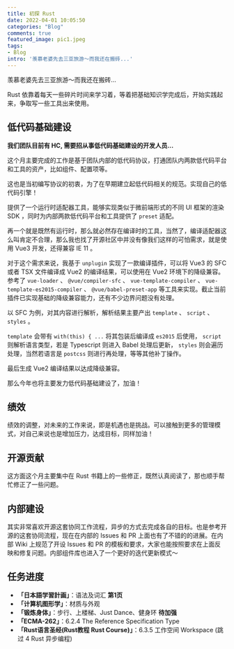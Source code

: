 ```yaml
---
title: 初探 Rust
date: 2022-04-01 10:05:50
categories: "Blog"
comments: true
featured_image: pic1.jpeg
tags:
- Blog
intro: '羡慕老婆先去三亚旅游～而我还在搬砖...'
---
```


<!-- no node -->

<!-- more -->

羡慕老婆先去三亚旅游～而我还在搬砖...

Rust 依靠着每天一些碎片时间来学习着，等着把基础知识学完成后，开始实践起来，争取写一些工具出来使用。

## 低代码基础建设

**我们团队目前有 HC, 需要招从事低代码基础建设的开发人员...**

这个月主要完成的工作是基于团队内部的低代码协议，打通团队内两款低代码平台和工具的资产，比如组件、配置项等。

这也是当初编写协议的初衷，为了在早期建立起低代码相关的规范。实现自己的低代码引擎！

提供了一个运行时适配器工具，能够实现类似于微前端形式的不同 UI 框架的渲染 SDK ，同时为内部两款低代码平台和工具提供了 `preset` 适配。

再一个就是既然有运行时，那么就必然存在编译时的工具，当然了，编译适配器这么叫肯定不合理，那么我也找了开源社区中并没有像我们这样的可怕需求，就是使用 Vue3 开发，还得兼容 IE 11 。

对于这个需求来说，我基于 `unplugin` 实现了一款编译插件，可以将 Vue3 的 SFC 或者 TSX 文件编译成 Vue2 的编译结果，可以使用在 Vue2 环境下的降级兼容。参考了 `vue-loader` 、 `@vue/compiler-sfc` 、 `vue-template-compiler` 、 `vue-template-es2015-compiler` 、 `@vue/babel-preset-app` 等工具来实现。截止当前插件已实现基础的降级兼容能力，还有不少边界问题没有处理。

以 SFC 为例，对其内容进行解析，解析结果主要产出 `template` 、 `script` 、 `styles` 。

`template` 会带有 `with(this) { ...` 将其包装后编译成 `es2015` 后使用， `script` 则解析语言类型，若是 Typescript 则进入 Babel 处理后更新， `styles` 则会遍历处理，当然若语言是 `postcss` 则进行再处理，等等其他补丁操作。

最后生成 Vue2 编译结果以达成降级兼容。

那么今年也将主要发力低代码基础建设了，加油！

## 绩效

绩效的调整，对未来的工作来说，即是机遇也是挑战。可以接触到更多的管理模式，对自己来说也是增加压力，达成目标，同样加油！

## 开源贡献

这方面这个月主要集中在 Rust 书籍上的一些修正，既然认真阅读了，那也顺手帮忙修正了一些问题。

## 内部建设

其实非常喜欢开源这套协同工作流程，异步的方式去完成各自的目标。也是参考开源的这套协同流程，现在在内部的 Issues 和 PR 上面也有了不错的的进展。在内部 Wiki 上规范了开设 Issues 和 PR 的模板和要求，大家也能按照要求在上面反映和修复问题。内部组件库也进入了一个更好的迭代更新模式～

## 任务进度

* **「日本語学習計画」**：语法及词汇 **第1页**
* **「计算机图形学」**：材质与外观
* **「锻炼身体」**：步行、上楼梯、Just Dance、健身环 **待加强**
* **「ECMA-262」**：6.2.4 The Reference Specification Type
* **「Rust语言圣经(Rust教程 Rust Course)」**：6.3.5 工作空间 Workspace (跳过 4 Rust 异步编程)
